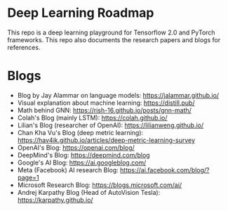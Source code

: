 # Deep Learning Roadmap 
This repo is a deep learning playground for Tensorflow 2.0 and PyTorch frameworks. This repo also documents the research papers and blogs for references. 

# Blogs
- Blog by Jay Alammar on language models: https://jalammar.github.io/
- Visual explanation about machine learning: https://distill.pub/
- Math behind GNN: https://rish-16.github.io/posts/gnn-math/
- Colah's Blog (mainly LSTM): https://colah.github.io/
- Lilian's Blog (researcher of OpenAI): https://lilianweng.github.io/ 
- Chan Kha Vu's Blog (deep metric learning): https://hav4ik.github.io/articles/deep-metric-learning-survey 
- OpenAI's Blog: https://openai.com/blog/
- DeepMind's Blog: https://deepmind.com/blog
- Google's AI Blog: https://ai.googleblog.com/ 
- Meta (Facebook) AI research Blog: https://ai.facebook.com/blog/?page=1
- Microsoft Research Blog: https://blogs.microsoft.com/ai/
- Andrej Karpathy Blog (Head of AutoVision Tesla): https://karpathy.github.io/
